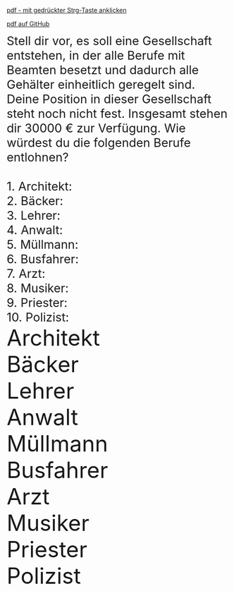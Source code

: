 [pdf - mit gedrückter Strg-Taste anklicken](pdf/HO_Rawls_4SpS.pdf)

[pdf auf GitHub](https://github.com/DorKeinath/Ethik-Kurs/blob/master/HOs/pdf/HO_Rawls_4SpS.pdf)

<div style="font-size : 27px">
Stell dir vor, es soll eine Gesellschaft entstehen, in der alle Berufe mit Beamten besetzt und dadurch alle Gehälter einheitlich geregelt sind. Deine Position in dieser Gesellschaft steht noch nicht fest. Insgesamt stehen dir 30000 € zur Verfügung. Wie würdest du die folgenden Berufe entlohnen? <br><br>

<div style="font-size : 27px">
1. Architekt:<br>
2. Bäcker:<br>
3. Lehrer:<br>
4. Anwalt:<br>
5. Müllmann:<br>
6. Busfahrer:<br>
7. Arzt:<br>
8. Musiker:<br>
9. Priester:<br>
10. Polizist:
</div>

<div class="page-break"></div>

<div style="font-size : 50px">
Architekt <br>
Bäcker <br>
Lehrer <br>
Anwalt <br>
Müllmann <br>
Busfahrer <br>
Arzt <br>
Musiker <br>
Priester <br>
Polizist <br>
</div>
